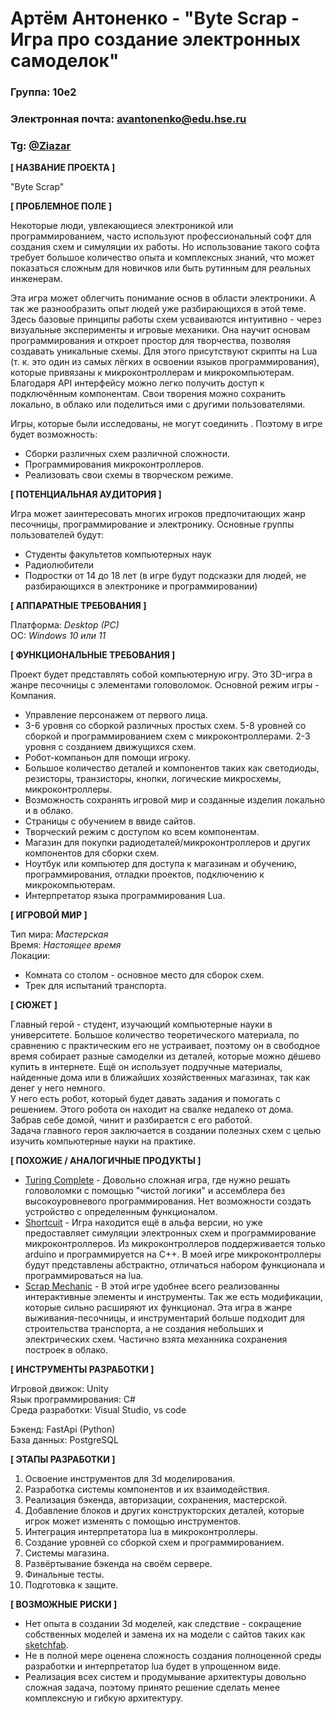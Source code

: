 # Артём Антоненко - "Byte Scrap - Игра про создание электронных самоделок"


### Группа: 10е2
### Электронная почта: avantonenko@edu.hse.ru
### Tg: [@Ziazar](https://t.me/Zizazr)


**[ НАЗВАНИЕ ПРОЕКТА ]**

"Byte Scrap"


**[ ПРОБЛЕМНОЕ ПОЛЕ ]**

Некоторые люди, увлекающиеся электроникой или программированием, часто используют профессиональный софт для создания схем и симуляции их работы. Но использование такого софта требует большое количество опыта и комплексных знаний, что может показаться сложным для новичков или быть рутинным для реальных инженерам.

Эта игра может облегчить понимание основ в области электроники. А так же разнообразить опыт людей уже разбирающихся в этой теме. Здесь базовые принципы работы схем усваиваются интуитивно - через визуальные эксперименты и игровые механики.
Она научит основам программирования и откроет простор для творчества, позволяя создавать уникальные схемы. Для этого присутствуют скрипты на Lua (т. к. это один из самых лёгких в освоении языков программирования), которые привязаны к микроконтроллерам и микрокомпьютерам. Благодаря API интерфейсу можно легко получить доступ к подключённым компонентам. Свои творения можно сохранить локально, в облако или поделиться ими с другими пользователями.

Игры, которые были исследованы, не могут соединить . Поэтому в игре будет возможность: 
* Сборки различных схем различной сложности.
* Программирования микроконтроллеров.
* Реализовать свои схемы в творческом режиме.


**[ ПОТЕНЦИАЛЬНАЯ АУДИТОРИЯ ]**

Игра может заинтересовать многих игроков предпочитающих жанр песочницы, программирование и электронику. Основные группы пользователей будут:
* Студенты факультетов компьютерных наук
* Радиолюбители 
* Подростки от 14 до 18 лет (в игре будут подсказки для людей, не разбирающихся в электронике и программировании)


**[ АППАРАТНЫЕ ТРЕБОВАНИЯ ]**

Платформа: *Desktop (PC)*\
ОС: *Windows 10 или 11*


**[ ФУНКЦИОНАЛЬНЫЕ ТРЕБОВАНИЯ ]**

Проект будет представлять собой компьютерную игру. Это 3D-игра в жанре песочницы с элементами головоломок. Основной режим игры - Компания.
* Управление персонажем от первого лица.
* 3-6 уровня со сборкой различных простых схем. 5-8 уровней со сборкой и программированием схем с микроконтроллерами. 2-3 уровня с созданием движущихся схем.
* Робот-компаньон для помощи игроку. 
* Большое количество деталей и компонентов таких как светодиоды, резисторы, транзисторы, кнопки, логические микросхемы, микроконтроллеры.
* Возможность сохранять игровой мир и созданные изделия локально и в облако.
* Страницы с обучением в ввиде сайтов.
* Творческий режим с доступом ко всем компонентам.
* Магазин для покупки радиодеталей/микроконтроллеров и других компонентов для сборки схем.
* Ноутбук или компьютер для доступа к магазинам и обучению, программирования, отладки проектов, подключению к микрокомпьютерам.
* Интерпретатор языка программирования Lua.


**[ ИГРОВОЙ МИР ]**

Тип мира: *Мастерская*\
Время: *Настоящее время*\
Локации:
* Комната со столом - основное место для сборок схем.
* Трек для испытаний транспорта. 


**[ СЮЖЕТ ]**

 Главный герой - студент, изучающий компьютерные науки в университете. Большое количество теоретического материала, по сравнению с практическим его не устраивает, поэтому он в свободное время собирает разные самоделки из деталей, которые можно дёшево купить в интернете. Ещё он использует подручные материалы, найденные дома или в ближайших хозяйственных магазинах, так как денег у него немного. \
  У него есть робот, который будет давать задания и помогать с решением. Этого робота он находит на свалке недалеко от дома. Забрав себе домой, чинит и разбирается с его работой.\
  Задача главного героя заключается в создании полезных схем с целью изучить компьютерные науки на практике. 


**[ ПОХОЖИЕ / АНАЛОГИЧНЫЕ ПРОДУКТЫ ]**

* [Turing Complete](https://store.steampowered.com/app/1444480/Turing_Complete/) - Довольно сложная игра, где нужно решать головоломки с помощью "чистой логики" и ассемблера без высокоуровневого программирования. Нет возможности создать устройство с определенным функционалом. 
* [Shortcuit](https://store.steampowered.com/app/2125820/Shortcuit/) - Игра находится ещё в альфа версии, но уже предоставляет симуляции электронных схем и программирование микроконтроллеров. Из микроконтроллеров поддерживается только arduino и программируется на C++. В моей игре микроконтроллеры будут представлены абстрактно, отличаться набором функционала и программироваться на lua.
* [Scrap Mechanic](https://store.steampowered.com/app/387990/Scrap_Mechanic/) - В этой игре удобнее всего реализованны интерактивные элементы и инструменты. Так же есть модификации, которые сильно расширяют их функционал. Эта игра в жанре выживания-песочницы, и инструментарий больше подходит для строительства транспорта, а не создания небольших и электрических схем. Частично взята механника сохранения построек в облако.


**[ ИНСТРУМЕНТЫ РАЗРАБОТКИ ]**

Игровой движок: Unity\
Язык программирования: C#\
Среда разработки: Visual Studio, vs code

Бэкенд: FastApi (Python)\
База данных: PostgreSQL
 
**[ ЭТАПЫ РАЗРАБОТКИ ]**

1. Освоение инструментов для 3d моделирования.
2. Разработка системы компонентов и их взаимодействия.
3. Реализация бэкенда, авторизации, сохранения, мастерской.
4. Добавление блоков и других конструкторских деталей, которые игрок может изменять с помощью инструментов.
5. Интеграция интерпретатора lua в микроконтроллеры.
6. Создание уровней со сборкой схем и программированием.
7. Системы магазина.
8. Развёртывание бэкенда на своём сервере.
9. Финальные тесты.
10. Подготовка к защите.


**[ ВОЗМОЖНЫЕ РИСКИ ]**

* Нет опыта в создании 3d моделей, как следствие - сокращение собственных моделей и замена их на модели с сайтов таких как [sketchfab](https://sketchfab.com/).
* Не в полной мере оценена сложность создания полноценной среды разработки и интерпретатор lua будет в упрощенном виде.
* Реализация всех систем и продумывание архитектуры довольно сложная задача, поэтому принято решение сделать менее комплексную и гибкую архитектуру.
